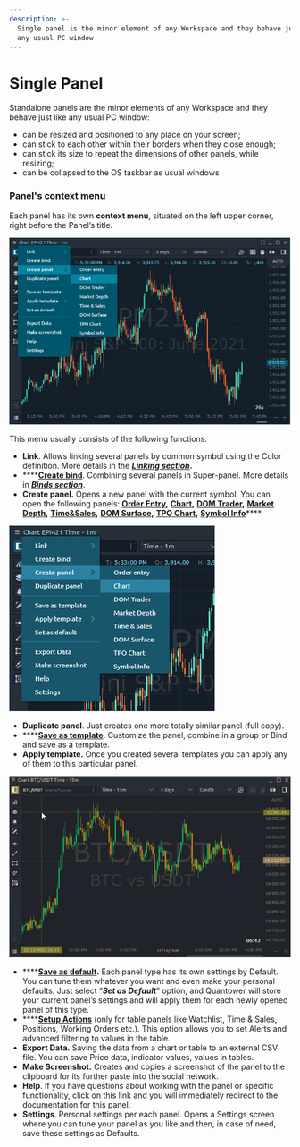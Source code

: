 ```yaml
---
description: >-
  Single panel is the minor element of any Workspace and they behave just like
  any usual PC window
---
```


# Single Panel

Standalone panels are the minor elements of any Workspace and they behave just like any usual PC window:

* can be resized and positioned to any place on your screen;
* can stick to each other within their borders when they close enough;
* can stick its size to repeat the dimensions of other panels, while resizing;
* can be collapsed to the OS taskbar as usual windows

### Panel's context menu

Each panel has its own **context menu**, situated on the left upper corner, right before the Panel’s title.

![](../.gitbook/assets/image%20%28140%29.png)

This menu usually consists of the following functions:

* **Link**. Allows linking several panels by common symbol using the Color definition. More details in the [_**Linking section**_](link-panels.md)**.**
* \*\*\*\*[**Create bind**](binds.md). Combining several panels in Super-panel. More details in [_**Binds section**_](binds.md).
* **Create panel.** Opens a new panel with the current symbol.  You can open the following panels: [**Order Entry**](../trading-panels/order-entry/)**,** [**Chart**](../analytics-panels/chart/)**,** [**DOM Trader**](../trading-panels/dom-trader.md)**,** [**Market Depth**](../trading-panels/market-depth.md)**,** [**Time&Sales**](../analytics-panels/time-and-sales.md)**,** [**DOM Surface**](../analytics-panels/dom-surface.md)**,** [**TPO Chart**](../analytics-panels/tpo-chart.md)**,** [**Symbol Info**](../informational-panels/symbol-info.md)\*\*\*\*

![Open a new panel with the current symbol](../.gitbook/assets/image%20%28133%29.png)

* **Duplicate panel**. Just creates one more totally similar panel \(full copy\).
* \*\*\*\*[**Save as template**](templates.md). Customize the panel, combine in a group or Bind and save as a template.
* **Apply template.** Once you created several templates you can apply any of them to this particular panel.

![](../.gitbook/assets/templates.gif)

* \*\*\*\*[**Save as default**](set-as-default.md)**.** Each panel type has its own settings by Default. You can tune them whatever you want and even make your personal defaults. Just select “_**Set as Default**_” option, and Quantower will store your current panel’s settings and will apply them for each newly opened panel of this type.
* \*\*\*\*[**Setup Actions**](setup-actions-and-advanced-filters.md) \(only for table panels like Watchlist, Time & Sales, Positions, Working Orders etc.\). This option allows you to set Alerts and advanced filtering to values in the table.
* **Export Data.** Saving the data from a chart or table to an external CSV file. You can save Price data, indicator values, values in tables.
* **Make Screenshot.** Creates and copies a screenshot of the panel to the clipboard for its further paste into the social network.
* **Help**. If you have questions about working with the panel or specific functionality, click on this link and you will immediately redirect to the documentation for this panel.
* **Settings**. Personal settings per each panel. Opens a Settings screen where you can tune your panel as you like and then, in case of need, save these settings as Defaults.

